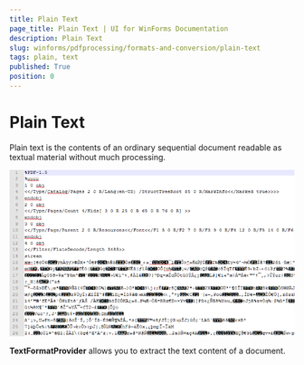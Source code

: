```yaml
---
title: Plain Text
page_title: Plain Text | UI for WinForms Documentation
description: Plain Text
slug: winforms/pdfprocessing/formats-and-conversion/plain-text
tags: plain, text
published: True
position: 0
---
```


# Plain Text

Plain text is the contents of an ordinary sequential document readable as textual material without much processing.

![pdf Processing-formats-and-conversion-plain-text](images/pdfProcessing-formats-and-conversion-plaint-text001.png) 

__TextFormatProvider__ allows you to extract the text content of a document.